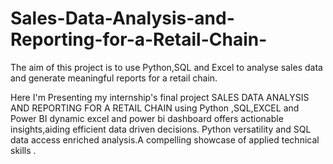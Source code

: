 # Sales-Data-Analysis-and-Reporting-for-a-Retail-Chain-
The aim of this project is to use Python,SQL and Excel to analyse sales data and generate meaningful reports for a retail chain.

Here I'm Presenting my internship's final project SALES DATA ANALYSIS AND REPORTING FOR A RETAIL CHAIN using Python ,SQL,EXCEL and Power BI dynamic excel and power bi dashboard offers actionable insights,aiding efficient data driven decisions. Python versatility and SQL data access enriched analysis.A compelling showcase of applied technical skills .
